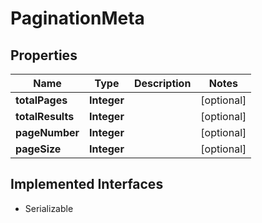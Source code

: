

# PaginationMeta

## Properties

Name | Type | Description | Notes
------------ | ------------- | ------------- | -------------
**totalPages** | **Integer** |  |  [optional]
**totalResults** | **Integer** |  |  [optional]
**pageNumber** | **Integer** |  |  [optional]
**pageSize** | **Integer** |  |  [optional]


## Implemented Interfaces

* Serializable


